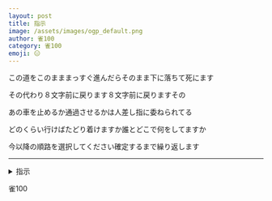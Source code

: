 ```yaml
---
layout: post
title: 指示
image: /assets/images/ogp_default.png
author: 雀100
category: 雀100
emoji: 😑
---
```


<div class="tanka-area"><div class="tanka">
<p>この道をこのまままっすぐ進んだらそのまま下に落ちて死にます</p>
<p>その代わり８文字前に戻ります８文字前に戻りますその</p>
<p>あの車を止めるか通過させるかは人差し指に委ねられてる</p>
<p>どのくらい行けばたどり着けますか誰とどこで何をしてますか</p>
<p>今以降の順路を選択してください確定するまで繰り返します</p></div></div>

---

<details><summary>指示</summary>
この道をこのまままっすぐ進んだらそのまま下に落ちて死にます<br />
その代わり8文字前に戻ります8文字前に戻りますその<br />
あの車を止めるか通過させるかは人差し指に委ねられてる<br />
どのくらい行けばたどり着けますか誰とどこで何をしてますか<br />
今以降の順路を選択してください確定するまで繰り返します<br />
</details>

雀100
